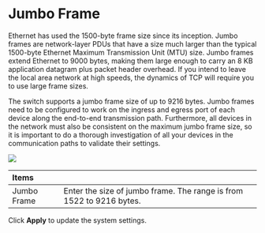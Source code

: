 # Jumbo Frame

Ethernet has used the 1500-byte frame size since its inception. Jumbo frames are network-layer PDUs that have a size much larger than the typical 1500-byte Ethernet Maximum Transmission Unit \(MTU\) size. Jumbo frames extend Ethernet to 9000 bytes, making them large enough to carry an 8 KB application datagram plus packet header overhead. If you intend to leave the local area network at high speeds, the dynamics of TCP will require you to use large frame sizes.

The switch supports a jumbo frame size of up to 9216 bytes. Jumbo frames need to be configured to work on the ingress and egress port of each device along the end-to-end transmission path. Furthermore, all devices in the network must also be consistent on the maximum jumbo frame size, so it is important to do a thorough investigation of all your devices in the communication paths to validate their settings.

![](https://lh5.googleusercontent.com/a6s_An63YqbFbtjYDNi_pAkujFSyObttASEFcVMu_Dmd3ccqOcinxodyPxHaS3WdNSeLXrdTZJtxMOSDnYsNHuB3vJX0c4KuuLLeT15yYBrZoJUN8jCmw0jEzJ0ZvUIS2WB9LOM)

| Items |  |
| :--- | :--- |
| Jumbo Frame | Enter the size of jumbo frame. The range is from 1522 to 9216 bytes. |

Click **Apply** to update the system settings.

